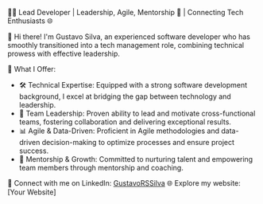 👨‍💼 Lead Developer | Leadership, Agile, Mentorship 🚀 | Connecting Tech Enthusiasts 🌐

👋 Hi there! I'm Gustavo Silva, an experienced software developer who has smoothly transitioned into a tech management role, combining technical prowess with effective leadership.

🌟 What I Offer:
- 🛠️ Technical Expertise: Equipped with a strong software development background, I excel at bridging the gap between technology and leadership.
- 🤝 Team Leadership: Proven ability to lead and motivate cross-functional teams, fostering collaboration and delivering exceptional results.
- 📊 Agile & Data-Driven: Proficient in Agile methodologies and data-driven decision-making to optimize processes and ensure project success.
- 👥 Mentorship & Growth: Committed to nurturing talent and empowering team members through mentorship and coaching.


🔗 Connect with me on LinkedIn: [GustavoRSSilva](https://www.linkedin.com/in/gustavorssilva/)
🌐 Explore my website: [Your Website]